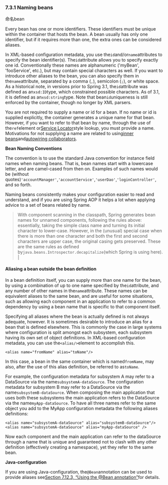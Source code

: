### 7.3.1 Naming beans
命名bean

Every bean has one or more identifiers. These identifiers must be unique within the container that hosts the bean. A bean usually has only one identifier, but if it requires more than one, the extra ones can be considered aliases.

In XML-based configuration metadata, you use the`id`and/or`name`attributes to specify the bean identifier\(s\). The`id`attribute allows you to specify exactly one id. Conventionally these names are alphanumeric \('myBean', 'fooService', etc.\), but may contain special characters as well. If you want to introduce other aliases to the bean, you can also specify them in the`name`attribute, separated by a comma \(`,`\), semicolon \(`;`\), or white space. As a historical note, in versions prior to Spring 3.1, the`id`attribute was defined as an`xsd:ID`type, which constrained possible characters. As of 3.1, it is defined as an`xsd:string`type. Note that bean`id`uniqueness is still enforced by the container, though no longer by XML parsers.

You are not required to supply a name or id for a bean. If no name or id is supplied explicitly, the container generates a unique name for that bean. However, if you want to refer to that bean by name, through the use of the`ref`element or[Service Locator](https://docs.spring.io/spring/docs/current/spring-framework-reference/htmlsingle/#beans-servicelocator)style lookup, you must provide a name. Motivations for not supplying a name are related to using[inner beans](https://docs.spring.io/spring/docs/current/spring-framework-reference/htmlsingle/#beans-inner-beans)and[autowiring collaborators](https://docs.spring.io/spring/docs/current/spring-framework-reference/htmlsingle/#beans-factory-autowire).

**Bean Naming Conventions**

The convention is to use the standard Java convention for instance field names when naming beans. That is, bean names start with a lowercase letter, and are camel-cased from then on. Examples of such names would be \(without quotes\)`'accountManager'`,`'accountService'`,`'userDao'`,`'loginController'`, and so forth.

Naming beans consistently makes your configuration easier to read and understand, and if you are using Spring AOP it helps a lot when applying advice to a set of beans related by name.


> With component scanning in the classpath, Spring generates bean names for unnamed components, following the rules above: essentially, taking the simple class name and turning its initial character to lower-case. However, in the \(unusual\) special case when there is more than one character and both the first and second characters are upper case, the original casing gets preserved. These are the same rules as defined by`java.beans.Introspector.decapitalize`\(which Spring is using here\). |

#### Aliasing a bean outside the bean definition

In a bean definition itself, you can supply more than one name for the bean, by using a combination of up to one name specified by the`id`attribute, and any number of other names in the`name`attribute. These names can be equivalent aliases to the same bean, and are useful for some situations, such as allowing each component in an application to refer to a common dependency by using a bean name that is specific to that component itself.

Specifying all aliases where the bean is actually defined is not always adequate, however. It is sometimes desirable to introduce an alias for a bean that is defined elsewhere. This is commonly the case in large systems where configuration is split amongst each subsystem, each subsystem having its own set of object definitions. In XML-based configuration metadata, you can use the`<alias/>`element to accomplish this.

```
<alias name="fromName" alias="toName"/>
```

In this case, a bean in the same container which is named`fromName`, may also, after the use of this alias definition, be referred to as`toName`.

For example, the configuration metadata for subsystem A may refer to a DataSource via the name`subsystemA-dataSource`. The configuration metadata for subsystem B may refer to a DataSource via the name`subsystemB-dataSource`. When composing the main application that uses both these subsystems the main application refers to the DataSource via the name`myApp-dataSource`. To have all three names refer to the same object you add to the MyApp configuration metadata the following aliases definitions:

```
<alias name="subsystemA-dataSource" alias="subsystemB-dataSource"/>
<alias name="subsystemA-dataSource" alias="myApp-dataSource" />
```

Now each component and the main application can refer to the dataSource through a name that is unique and guaranteed not to clash with any other definition \(effectively creating a namespace\), yet they refer to the same bean.


**Java-configuration**

If you are using Java-configuration, the`@Bean`annotation can be used to provide aliases see[Section 7.12.3, “Using the @Bean annotation”](https://docs.spring.io/spring/docs/current/spring-framework-reference/htmlsingle/#beans-java-bean-annotation)for details.





